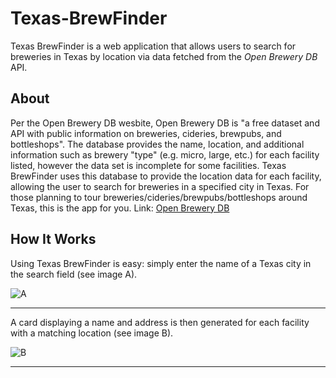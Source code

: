 # Texas-BrewFinder
Texas BrewFinder is a web application that allows users to search for breweries in Texas by location via data fetched from the *Open Brewery DB* API. 

## About
Per the Open Brewery DB wesbite, Open Brewery DB is "a free dataset and API with public information on breweries, cideries, brewpubs, and bottleshops". The database provides the name, location, and additional information such as brewery "type" (e.g. micro, large, etc.) for each facility listed, however the data set is incomplete for some facilities. Texas BrewFinder uses this database to provide the location data for each facility, allowing the user to search for breweries in a specified city in Texas. For those planning to tour breweries/cideries/brewpubs/bottleshops around Texas, this is the app for you.
Link: [Open Brewery DB](https://www.openbrewerydb.org/)

## How It Works
Using Texas BrewFinder is easy: simply enter the name of a Texas city in the search field (see image A). 

![A](/home/jake/Development/code/phase1/phase-1-Project/Texas-BrewFinder/images.brewfinder/txBrewFinder2.jpg)
***
A card displaying a name and address is then generated for each facility with a matching location (see image B). 

![B](/home/jake/Development/code/phase1/phase-1-Project/Texas-BrewFinder/images.brewfinder/searchResults.jpg)
***



